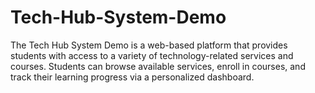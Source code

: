 # Tech-Hub-System-Demo
The Tech Hub System Demo is a web-based platform that provides students with access to a variety of technology-related services and courses. Students can browse available services, enroll in courses, and track their learning progress via a personalized dashboard. 

